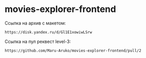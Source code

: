 # movies-explorer-frontend

Ссылка на архив с макетом:

`https://disk.yandex.ru/d/Gl1E1xowiwLSrw`

Ссылка на пул реквест level-3:

`https://github.com/Maru-Aruko/movies-explorer-frontend/pull/2`

